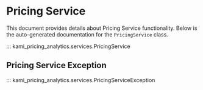 # Pricing Service

This document provides details about Pricing Service functionality. Below is the auto-generated documentation for the `PricingService` class.

::: kami_pricing_analytics.services.PricingService

## Pricing Service Exception

::: kami_pricing_analytics.services.PricingServiceException
